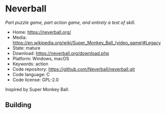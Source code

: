 # Neverball

_Part puzzle game, part action game, and entirely a test of skill._

- Home: https://neverball.org/
- Media: https://en.wikipedia.org/wiki/Super_Monkey_Ball_(video_game)#Legacy
- State: mature
- Download: https://neverball.org/download.php
- Platform: Windows, macOS
- Keywords: action
- Code repository: https://github.com/Neverball/neverball.git
- Code language: C
- Code license: GPL-2.0

Inspired by Super Monkey Ball.

## Building

